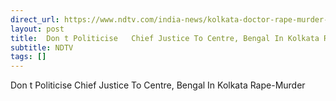 ```yaml
---
direct_url: https://www.ndtv.com/india-news/kolkata-doctor-rape-murder-rg-kar-medical-college-dont-politicise-chief-justice-to-centre-bengal-in-kolkata-rape-murder-6393020
layout: post
title:  Don t Politicise   Chief Justice To Centre, Bengal In Kolkata Rape-Murder
subtitle: NDTV
tags: []
---
```


 Don t Politicise   Chief Justice To Centre, Bengal In Kolkata Rape-Murder
